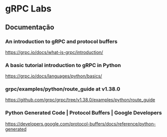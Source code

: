 # gRPC Labs

## Documentação

### An introduction to gRPC and protocol buffers

https://grpc.io/docs/what-is-grpc/introduction/


### A basic tutorial introduction to gRPC in Python

https://grpc.io/docs/languages/python/basics/


### grpc/examples/python/route_guide at v1.38.0

https://github.com/grpc/grpc/tree/v1.38.0/examples/python/route_guide


### Python Generated Code | Protocol Buffers | Google Developers

https://developers.google.com/protocol-buffers/docs/reference/python-generated
